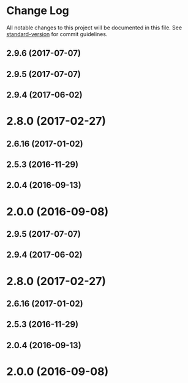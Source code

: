 # Change Log

All notable changes to this project will be documented in this file.
See [standard-version](https://github.com/conventional-changelog/standard-version) for commit guidelines.

<a name="2.9.6"></a>
## 2.9.6 (2017-07-07)



<a name="2.9.5"></a>
## 2.9.5 (2017-07-07)



<a name="2.9.4"></a>
## 2.9.4 (2017-06-02)



<a name="2.8.0"></a>
# 2.8.0 (2017-02-27)



<a name="2.6.16"></a>
## 2.6.16 (2017-01-02)



<a name="2.5.3"></a>
## 2.5.3 (2016-11-29)



<a name="2.0.4"></a>
## 2.0.4 (2016-09-13)



<a name="2.0.0"></a>
# 2.0.0 (2016-09-08)




<a name="2.9.5"></a>
## 2.9.5 (2017-07-07)



<a name="2.9.4"></a>
## 2.9.4 (2017-06-02)



<a name="2.8.0"></a>
# 2.8.0 (2017-02-27)



<a name="2.6.16"></a>
## 2.6.16 (2017-01-02)



<a name="2.5.3"></a>
## 2.5.3 (2016-11-29)



<a name="2.0.4"></a>
## 2.0.4 (2016-09-13)



<a name="2.0.0"></a>
# 2.0.0 (2016-09-08)
